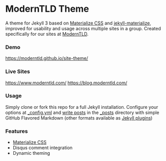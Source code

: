 # ModernTLD Theme
A theme for Jekyll 3 based on [Materialize CSS](http://materializecss.com/) and [jekyll-materialize](https://github.com/codeharuka/jekyll-materialize), improved for usability and usage across multiple sites in a group. Created specifically for our sites at [ModernTLD](https://github.com/ModernTLD).

### Demo
https://moderntld.github.io/site-theme/

### Live Sites
https://www.moderntld.com/
https://blog.moderntld.com/

### Usage
Simply clone or fork this repo for a full Jekyll installation. Configure your options at [_config.yml](/_config.yml) and [write posts](https://jekyllrb.com/docs/posts/) in the [_posts](/_posts) directory with simple GitHub Flavored Markdown (other formats available as [Jekyll plugins](https://jekyllrb.com/docs/plugins/#converters-1))

### Features
* [Materialize CSS](http://http://materializecss.com/)
* Disqus comment integration
* Dynamic theming
